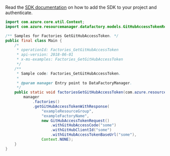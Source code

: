 Read the [SDK documentation](https://github.com/Azure/azure-sdk-for-java/blob/azure-resourcemanager-datafactory_1.0.0-beta.5/sdk/datafactory/azure-resourcemanager-datafactory/README.md) on how to add the SDK to your project and authenticate.

```java
import com.azure.core.util.Context;
import com.azure.resourcemanager.datafactory.models.GitHubAccessTokenRequest;

/** Samples for Factories GetGitHubAccessToken. */
public final class Main {
    /*
     * operationId: Factories_GetGitHubAccessToken
     * api-version: 2018-06-01
     * x-ms-examples: Factories_GetGitHubAccessToken
     */
    /**
     * Sample code: Factories_GetGitHubAccessToken.
     *
     * @param manager Entry point to DataFactoryManager.
     */
    public static void factoriesGetGitHubAccessToken(com.azure.resourcemanager.datafactory.DataFactoryManager manager) {
        manager
            .factories()
            .getGitHubAccessTokenWithResponse(
                "exampleResourceGroup",
                "exampleFactoryName",
                new GitHubAccessTokenRequest()
                    .withGitHubAccessCode("some")
                    .withGitHubClientId("some")
                    .withGitHubAccessTokenBaseUrl("some"),
                Context.NONE);
    }
}
```
